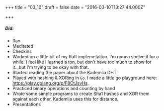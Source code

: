 
+++
title = "03_10"
draft = false
date = "2016-03-10T13:27:44.000Z"

+++
##### Did:
- Ran
- Meditated
- Checkins
- Worked on a little bit of my Raft implemetation. I'm gonna shelve it for a while. I feel like I learned a ton, but don't have too much to show for it...but I'm trying to be okay with that.
- Started reading the paper about the Kademlia DHT.
- Played with hashing & XORing in `Go`. I made a little go playground here: https://play.golang.org/p/F8CtJsvHs_
- Practiced binary operations and counting by hand
- Wrote some simple programs to create Sha1 hashes and XOR them against each other. Kademlia uses this for distance.
- Presentations
